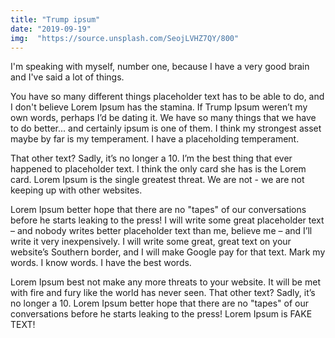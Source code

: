 ```yaml
---
title: "Trump ipsum"
date: "2019-09-19"
img:  "https://source.unsplash.com/SeojLVHZ7QY/800"
---
```


I'm speaking with myself, number one, because I have a very good brain and I've said a lot of things.

You have so many different things placeholder text has to be able to do, and I don't believe Lorem Ipsum has the stamina. If Trump Ipsum weren’t my own words, perhaps I’d be dating it. We have so many things that we have to do better... and certainly ipsum is one of them. I think my strongest asset maybe by far is my temperament. I have a placeholding temperament.

That other text? Sadly, it’s no longer a 10. I’m the best thing that ever happened to placeholder text. I think the only card she has is the Lorem card. Lorem Ipsum is the single greatest threat. We are not - we are not keeping up with other websites.

Lorem Ipsum better hope that there are no "tapes" of our conversations before he starts leaking to the press! I will write some great placeholder text – and nobody writes better placeholder text than me, believe me – and I’ll write it very inexpensively. I will write some great, great text on your website’s Southern border, and I will make Google pay for that text. Mark my words. I know words. I have the best words.

Lorem Ipsum best not make any more threats to your website. It will be met with fire and fury like the world has never seen. That other text? Sadly, it’s no longer a 10. Lorem Ipsum better hope that there are no "tapes" of our conversations before he starts leaking to the press! Lorem Ipsum is FAKE TEXT!